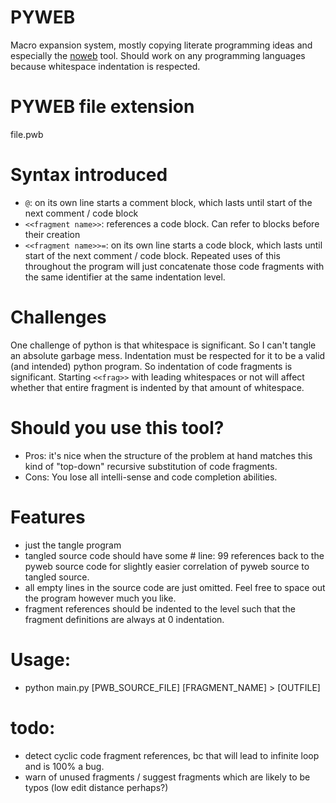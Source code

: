 # PYWEB
Macro expansion system, mostly copying literate programming ideas and especially the [noweb](https://www.cs.tufts.edu/~nr/noweb/) tool.
Should work on any programming languages because whitespace indentation is respected.

# PYWEB file extension
file.pwb

# Syntax introduced
- `@`: on its own line starts a comment block, which lasts until start of the next comment / code block
- `<<fragment name>>`: references a code block. Can refer to blocks before their creation
- `<<fragment name>>=`: on its own line starts a code block, which lasts until start of the next comment / code block. Repeated uses of this throughout the program will just concatenate those code fragments with the same identifier at the same indentation level.

# Challenges
One challenge of python is that whitespace is significant. So I can't tangle an absolute garbage mess. Indentation must be respected for it to be a valid (and intended) python program.
So indentation of code fragments is significant. Starting `<<frag>>` with leading whitespaces or not will affect whether that entire fragment is indented by that amount of whitespace.

# Should you use this tool?
- Pros: it's nice when the structure of the problem at hand matches this kind of "top-down" recursive substitution of code fragments.
- Cons: You lose all intelli-sense and code completion abilities.

# Features
- just the tangle program
- tangled source code should have some # line: 99 references back to the pyweb source code for slightly easier correlation of pyweb source to tangled source.
- all empty lines in the source code are just omitted. Feel free to space out the program however much you like.
- fragment references should be indented to the level such that the fragment definitions are always at 0 indentation.

# Usage:
- python main.py [PWB_SOURCE_FILE] [FRAGMENT_NAME] > [OUTFILE]

# todo:
- detect cyclic code fragment references, bc that will lead to infinite loop and is 100% a bug.
- warn of unused fragments / suggest fragments which are likely to be typos (low edit distance perhaps?)